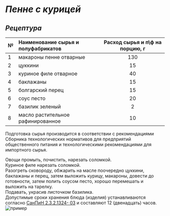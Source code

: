 # ***Пенне с курицей***
## ***Рецептура***
| № | Наименование сырья и полуфабрикатов | Расход сырья и п\ф на порцию, г |
|---|:------------------------------------|:-------------------------------:|
| 1 | макароны пенне отварные             |               130               |
| 2 | цуккини                             |               15                |
| 3 | куриное филе отварное               |               40                |
| 4 | баклажаны                           |               15                |
| 5 | болгарский перец                    |               15                |
| 6 | соус песто                          |               20                |
| 7 | базилик зеленый                     |                2                |
| 8 | масло растительное рафинированное   |               10                |


Подготовка сырья производится в соответствии с рекомендациями Сборника
технологических нормативов для предприятий общественного питания
и технологическими
рекомендациями для импортного сырья.

Овощи промыть, почистить, нарезать соломкой.\
Куриное филе нарезать соломкой.\
Разогреть сковороду, обжарить на масле поочередно цуккини, баклажаны и перец, затем выложить
курицу, макароны, довести до готовности, затем полить соусом песто, хорошо перемешать и
выложить на тарелку.\
Подавать, украсив листочком базилика.\
Допустимые сроки хранения блюда (изделия) устанавливаются согласно [СанПиН 2.3.2.1324-
03](https://base.garant.ru/4179307/) и составляют 12 (двенадцать) часов.
![пример](https://img1.russianfood.com/dycontent/images_upl/3/big_2624.jpg)